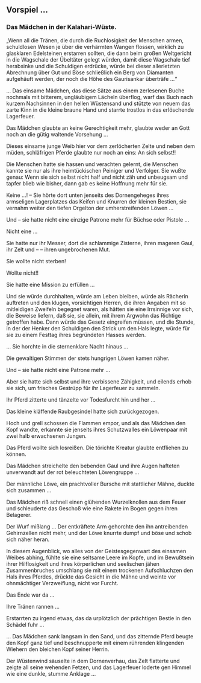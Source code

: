 <h2>Vorspiel …</h2>
<h3>Das Mädchen in der Kalahari-Wüste.</h3>

„Wenn all die Tränen, die durch die Ruchlosigkeit der Menschen armen,
schuldlosen Wesen je über die verhärmten Wangen flossen, wirklich zu glasklaren
Edelsteinen erstarren sollten, die dann beim großen Weltgericht in die
Wagschale der Übeltäter gelegt würden, damit diese Wagschale tief herabsinke
und die Schuldigen erdrücke, würde bei dieser allerletzten Abrechnung über Gut
und Böse schließlich ein Berg von Diamanten aufgehäuft werden, der noch die
Höhe des Gaurisankar überträfe …“

… Das einsame Mädchen, das diese Sätze aus einem zerlesenen Buche nochmals mit
bitterem, ungläubigem Lächeln überflog, warf das Buch nach kurzem Nachsinnen in
den hellen Wüstensand und stützte von neuem das zarte Kinn in die kleine braune
Hand und starrte trostlos in das erlöschende Lagerfeuer.

Das Mädchen glaubte an keine Gerechtigkeit mehr, glaubte weder an Gott noch an
die gütig waltende Vorsehung …

Dieses einsame junge Weib hier vor dem zerlöcherten Zelte und neben dem müden,
schläfrigen Pferde glaubte nur noch an eins: An sich selbst!!

Die Menschen hatte sie hassen und verachten gelernt, die Menschen kannte sie
nur als ihre heimtückischen Peiniger und Verfolger. Sie wußte genau: Wenn sie
sich selbst nicht half und nicht zäh und unbeugsam und tapfer blieb wie bisher,
dann gab es keine Hoffnung mehr für sie.

Keine …! – Sie hörte dort unten jenseits des Dornengeheges ihres armseligen
Lagerplatzes das Keifen und Knurren der kleinen Bestien, sie vernahm weiter den
tiefen Orgelton der umherstreifenden Löwen …

Und – sie hatte nicht eine einzige Patrone mehr für Büchse oder Pistole …

Nicht eine …

Sie hatte nur ihr Messer, dort die schlammige Zisterne, ihren mageren Gaul, ihr
Zelt und – – ihren ungebrochenen Mut.

Sie wollte nicht sterben!

Wollte nicht!!

Sie hatte eine Mission zu erfüllen …

Und sie würde durchhalten, würde am Leben bleiben, würde als Rächerin auftreten
und den klugen, vorsichtigen Herren, die ihren Angaben mit so mitleidigen
Zweifeln begegnet waren, als hätten sie eine Irrsinnige vor sich, die Beweise
liefern, daß sie, sie allein, mit ihrem Argwohn das Richtige getroffen habe.
Dann würde das Gesetz eingreifen müssen, und die Stunde, in der der Henker den
Schuldigen den Strick um den Hals legte, würde für sie zu einem Festtag ihres
begründeten Hasses werden.

… Sie horchte in die sternenklare Nacht hinaus …

Die gewaltigen Stimmen der stets hungrigen Löwen kamen näher.

Und – sie hatte nicht eine Patrone mehr …

Aber sie hatte sich selbst und ihre verbissene Zähigkeit, und eilends erhob sie
sich, um frisches Gestrüpp für ihr Lagerfeuer zu sammeln.

Ihr Pferd zitterte und tänzelte vor Todesfurcht hin und her …

Das kleine kläffende Raubgesindel hatte sich zurückgezogen.

Hoch und grell schossen die Flammen empor, und als das Mädchen den Kopf wandte,
erkannte sie jenseits ihres Schutzwalles ein Löwenpaar mit zwei halb
erwachsenen Jungen.

Das Pferd wollte sich losreißen. Die törichte Kreatur glaubte entfliehen zu
können.

Das Mädchen streichelte den bebenden Gaul und ihre Augen hafteten unverwandt
auf der rot beleuchteten Löwengruppe …

Der männliche Löwe, ein prachtvoller Bursche mit stattlicher Mähne, duckte sich
zusammen …

Das Mädchen riß schnell einen glühenden Wurzelknollen aus dem Feuer und
schleuderte das Geschoß wie eine Rakete im Bogen gegen ihren Belagerer.

Der Wurf mißlang … Der entkräftete Arm gehorchte den ihn antreibenden
Gehirnzellen nicht mehr, und der Löwe knurrte dumpf und böse und schob sich
näher heran.

In diesem Augenblick, wo alles von der Geistesgegenwart des einsamen Weibes
abhing, fühlte sie eine seltsame Leere im Kopfe, und im Bewußtsein ihrer
Hilflosigkeit und ihres körperlichen und seelischen jähen Zusammenbruches
umschlang sie mit einem trockenen Aufschluchzen den Hals ihres Pferdes, drückte
das Gesicht in die Mähne und weinte vor ohnmächtiger Verzweiflung, nicht vor
Furcht.

Das Ende war da …

Ihre Tränen rannen …

Erstarrten zu irgend etwas, das da urplötzlich der prächtigen Bestie in den
Schädel fuhr …

… Das Mädchen sank langsam in den Sand, und das zitternde Pferd beugte den Kopf
ganz tief und beschnupperte mit einem rührenden klingenden Wiehern den bleichen
Kopf seiner Herrin.

Der Wüstenwind säuselte in dem Dornenverhau, das Zelt flatterte und zeigte all
seine wehenden Fetzen, und das Lagerfeuer loderte gen Himmel wie eine dunkle,
stumme Anklage …

